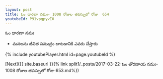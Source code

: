 ```yaml
---
layout: post
title: ఓం ధారణా నమః- 1008 రోజుల తపస్సులో రోజు  654
youtubeId: P91vpgpyvI0
---
```

 
 
 ఓం ధారణా నమః  
 
 -  మనలను జీవిత సముద్రం దాటడానికి ఎవరు చేస్తారు 
 
  
 
  
 
 
 
 
 
 


{% include youtubePlayer.html id=page.youtubeId %}
 
[Next]({{ site.baseurl }}{% link  split1/_posts/2017-03-22-ఓం తోరణాయ నమః- 1008 రోజుల తపస్సులో రోజు  653.md%})
 
